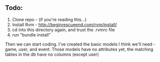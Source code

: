 ## Todo: ##

1. Clone repo - (if you're reading this...)
2. Install Rvm - http://beginrescueend.com/rvm/install/
3. cd into this directory again, and trust the .rvmrc file
4. run "bundle install"

Then we can start coding. I've created the basic models I think we'll need - game, user, and event. Those models have no attributes yet, the matching tables in the db have no columns (except user)
